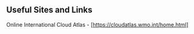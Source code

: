 Useful Sites and Links
----------------------

Online International Cloud Atlas - [https://cloudatlas.wmo.int/home.html]